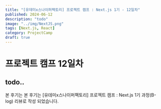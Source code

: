 ```yaml
---
title: "[유데미x스나이퍼팩토리] 프로젝트 캠프 : Next.js 1기 - 12일차"
published: 2024-06-12
description: "todo"
image: "../img/NextJS.png"
tags: [Next.js, React]
category: ProjectCamp
draft: true
---
```


# 프로젝트 캠프 12일차

## todo..

본 후기는 본 후기는 [유데미x스나이퍼팩토리] 프로젝트 캠프 : Next.js 1기 과정(B-log) 리뷰로 작성 되었습니다.
